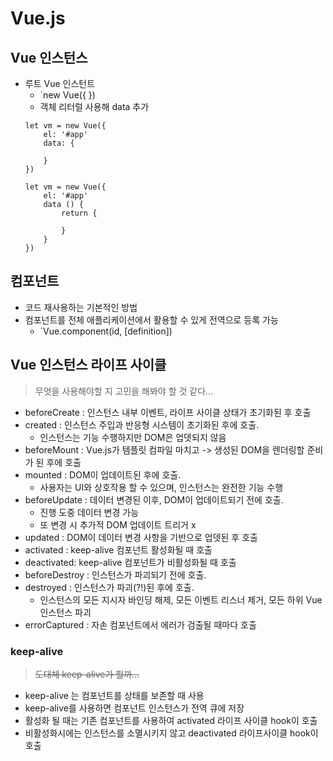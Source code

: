 # Vue.js

## Vue 인스턴스
* 루트 Vue 인스턴트
  * `new Vue({   })
  * 객체 리터럴 사용해 data 추가
  ```
  let vm = new Vue({
      el: '#app'
      data: {
          
      }
  })
  ```
  ```
  let vm = new Vue({
      el: '#app'
      data () {
          return {

          }
      }
  })
  ```

## 컴포넌트
* 코드 재사용하는 기본적인 방법
* 컴포넌트를 전체 애플리케이션에서 활용할 수 있게 전역으로 등록 가능
  * `Vue.component(id, [definition])

## Vue 인스턴스 라이프 사이클
> 무엇을 사용해야할 지 고민을 해봐야 할 것 같다...

* beforeCreate : 인스턴스 내부 이벤트, 라이프 사이클 상태가 초기화된 후 호출
* created : 인스턴스 주입과 반응형 시스템이 초기화된 후에 호출.
  * 인스턴스는 기능 수행하지만 DOM은 업뎃되지 않음
* beforeMount : Vue.js가 템플릿 컴파일 마치고 -> 생성된 DOM을 렌더링할 준비가 된 후에 호출
* mounted : DOM이 업데이트된 후에 호출. 
  * 사용자는 UI와 상호작용 할 수 있으며, 인스턴스는 완전한 기능 수행
* beforeUpdate : 데이터 변경된 이후, DOM이 업데이트되기 전에 호출.
  * 진행 도중 데이터 변경 가능
  * 또 변경 시 추가적 DOM 업데이트 트리거 x
* updated : DOM이 데이터 변경 사항을 기반으로 업뎃된 후 호출
* activated : keep-alive 컴포넌트 활성화될 때 호출
* deactivated: keep-alive 컴포넌트가 비활성화될 때 호출
* beforeDestroy : 인스턴스가 파괴되기 전에 호출.
* destroyed : 인스턴스가 파괴(?!)된 후에 호출.
  * 인스턴스의 모든 지시자 바인딩 해제, 모든 이벤트 리스너 제거, 모든 하위 Vue 인스턴스 파괴
* errorCaptured : 자손 컴포넌트에서 에러가 검출될 때마다 호출

### keep-alive
> ~~도대체 keep-alive가 뭘까...~~   
* keep-alive 는 컴포넌트를 상태를 보존할 때 사용
* keep-alive를 사용하면 컴포넌트 인스턴스가 전역 큐에 저장
* 활성화 될 때는 기존 컴포넌트를 사용하여 activated 라이프 사이클 hook이 호출
* 비활성화시에는 인스턴스를 소멸시키지 않고 deactivated 라이프사이클 hook이 호출